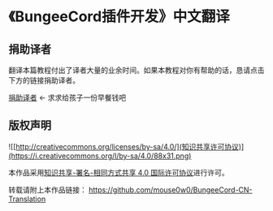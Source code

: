 # 《BungeeCord插件开发》中文翻译

## 捐助译者
翻译本篇教程付出了译者大量的业余时间。如果本教程对你有帮助的话，恳请点击下方的链接捐助译者。

[捐助译者](https://afdian.net/@mouse) ← 求求给孩子一份早餐钱吧

## 版权声明
![[http://creativecommons.org/licenses/by-sa/4.0/](知识共享许可协议)](https://i.creativecommons.org/l/by-sa/4.0/88x31.png)

本作品采用[知识共享-署名-相同方式共享 4.0 国际许可协议](http://creativecommons.org/licenses/by-sa/4.0/)进行许可。

转载请附上本作品链接： https://github.com/mouse0w0/BungeeCord-CN-Translation
